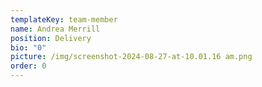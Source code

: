 ```yaml
---
templateKey: team-member
name: Andrea Merrill
position: Delivery
bio: "0"
picture: /img/screenshot-2024-08-27-at-10.01.16 am.png
order: 0
---
```

